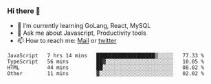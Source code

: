 ### Hi there 👋

- 🌱 I’m currently learning GoLang, React, MySQL
- 💬 Ask me about Javascript, Productivity tools 
- 📫 How to reach me: [Mail](mailto:kvaishak47@gmail.com) or [twitter](https://twitter.com/kvaish4k)

<!--START_SECTION:waka-->

```text
JavaScript   7 hrs 14 mins   ███████████████████▒░░░░░   77.33 %
TypeScript   56 mins         ██▓░░░░░░░░░░░░░░░░░░░░░░   10.05 %
HTML         44 mins         ██░░░░░░░░░░░░░░░░░░░░░░░   08.02 %
Other        11 mins         ▓░░░░░░░░░░░░░░░░░░░░░░░░   02.02 %
```

<!--END_SECTION:waka-->
